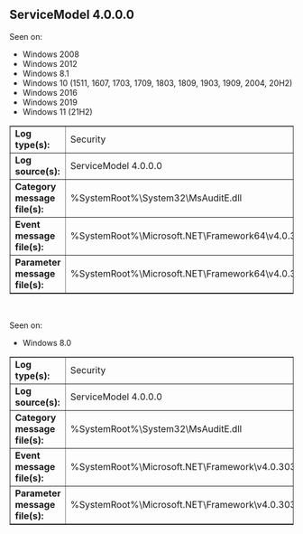 ## ServiceModel 4.0.0.0

Seen on:
* Windows 2008
* Windows 2012
* Windows 8.1
* Windows 10 (1511, 1607, 1703, 1709, 1803, 1809, 1903, 1909, 2004, 20H2)
* Windows 2016
* Windows 2019
* Windows 11 (21H2)

<table border="1" class="docutils">
  <tbody>
    <tr>
      <td><b>Log type(s):</b></td>
      <td>Security</td>
    </tr>
    <tr>
      <td><b>Log source(s):</b></td>
      <td>ServiceModel 4.0.0.0</td>
    </tr>
    <tr>
      <td><b>Category message file(s):</b></td>
      <td>%SystemRoot%\System32\MsAuditE.dll</td>
    </tr>
    <tr>
      <td><b>Event message file(s):</b></td>
      <td>%SystemRoot%\Microsoft.NET\Framework64\v4.0.30319\ServiceModelEvents.dll</td>
    </tr>
    <tr>
      <td><b>Parameter message file(s):</b></td>
      <td>%SystemRoot%\Microsoft.NET\Framework64\v4.0.30319\ServiceModelEvents.dll</td>
    </tr>
  </tbody>
</table>

&nbsp;

Seen on:
* Windows 8.0

<table border="1" class="docutils">
  <tbody>
    <tr>
      <td><b>Log type(s):</b></td>
      <td>Security</td>
    </tr>
    <tr>
      <td><b>Log source(s):</b></td>
      <td>ServiceModel 4.0.0.0</td>
    </tr>
    <tr>
      <td><b>Category message file(s):</b></td>
      <td>%SystemRoot%\System32\MsAuditE.dll</td>
    </tr>
    <tr>
      <td><b>Event message file(s):</b></td>
      <td>%SystemRoot%\Microsoft.NET\Framework\v4.0.30319\ServiceModelEvents.dll</td>
    </tr>
    <tr>
      <td><b>Parameter message file(s):</b></td>
      <td>%SystemRoot%\Microsoft.NET\Framework\v4.0.30319\ServiceModelEvents.dll</td>
    </tr>
  </tbody>
</table>

&nbsp;

